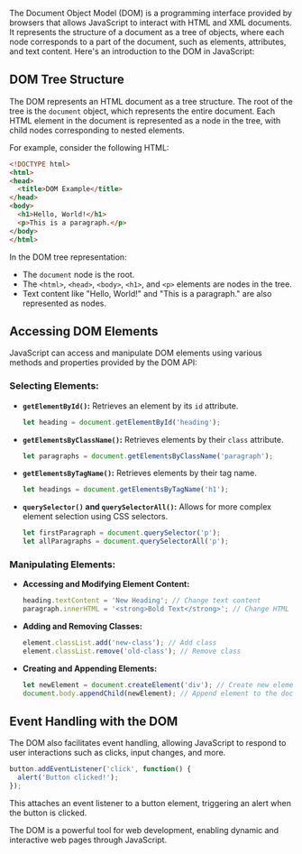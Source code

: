 The Document Object Model (DOM) is a programming interface provided by browsers that allows JavaScript to interact with HTML and XML documents. It represents the structure of a document as a tree of objects, where each node corresponds to a part of the document, such as elements, attributes, and text content. Here's an introduction to the DOM in JavaScript:

## DOM Tree Structure

The DOM represents an HTML document as a tree structure. The root of the tree is the `document` object, which represents the entire document. Each HTML element in the document is represented as a node in the tree, with child nodes corresponding to nested elements.

For example, consider the following HTML:

```html
<!DOCTYPE html>
<html>
<head>
  <title>DOM Example</title>
</head>
<body>
  <h1>Hello, World!</h1>
  <p>This is a paragraph.</p>
</body>
</html>
```

In the DOM tree representation:

- The `document` node is the root.
- The `<html>`, `<head>`, `<body>`, `<h1>`, and `<p>` elements are nodes in the tree.
- Text content like "Hello, World!" and "This is a paragraph." are also represented as nodes.

## Accessing DOM Elements

JavaScript can access and manipulate DOM elements using various methods and properties provided by the DOM API:

### Selecting Elements:

- **`getElementById()`:**
  Retrieves an element by its `id` attribute.

  ```javascript
  let heading = document.getElementById('heading');
  ```

- **`getElementsByClassName()`:**
  Retrieves elements by their `class` attribute.

  ```javascript
  let paragraphs = document.getElementsByClassName('paragraph');
  ```

- **`getElementsByTagName()`:**
  Retrieves elements by their tag name.

  ```javascript
  let headings = document.getElementsByTagName('h1');
  ```

- **`querySelector()` and `querySelectorAll()`:**
  Allows for more complex element selection using CSS selectors.

  ```javascript
  let firstParagraph = document.querySelector('p');
  let allParagraphs = document.querySelectorAll('p');
  ```

### Manipulating Elements:

- **Accessing and Modifying Element Content:**

  ```javascript
  heading.textContent = 'New Heading'; // Change text content
  paragraph.innerHTML = '<strong>Bold Text</strong>'; // Change HTML content
  ```

- **Adding and Removing Classes:**

  ```javascript
  element.classList.add('new-class'); // Add class
  element.classList.remove('old-class'); // Remove class
  ```

- **Creating and Appending Elements:**

  ```javascript
  let newElement = document.createElement('div'); // Create new element
  document.body.appendChild(newElement); // Append element to the document body
  ```

## Event Handling with the DOM

The DOM also facilitates event handling, allowing JavaScript to respond to user interactions such as clicks, input changes, and more.

```javascript
button.addEventListener('click', function() {
  alert('Button clicked!');
});
```

This attaches an event listener to a button element, triggering an alert when the button is clicked.

The DOM is a powerful tool for web development, enabling dynamic and interactive web pages through JavaScript.
